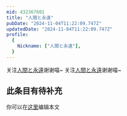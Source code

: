 ```yaml
---
mid: 432367601
title: "人間と永遠"
pubDate: "2024-11-04T11:22:09.747Z"
updatedDate: "2024-11-04T11:22:09.747Z"
profile:
  {
    Nickname: ["人間と永遠"],
  }
---
```


关注[人間と永遠](https://space.bilibili.com/432367601)谢谢喵~ 关注[人間と永遠](https://space.bilibili.com/432367601)谢谢喵~

## 此条目有待补充
你可以在[这里](https://github.com/Yuhanawa/VTuber.ICU-Content/edit/master/v/人間と永遠/index.md)编辑本文
